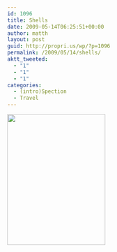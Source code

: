 ```yaml
---
id: 1096
title: Shells
date: 2009-05-14T06:25:51+00:00
author: matth
layout: post
guid: http://propri.us/wp/?p=1096
permalink: /2009/05/14/shells/
aktt_tweeted:
  - "1"
  - "1"
  - "1"
categories:
  - (intro)Spection
  - Travel
---
```

[<img src="http://localhost/wp-content/uploads/2009/05/p-1600-1200-7eb73532-3c06-4420-b2b5-a2e62625ed1e.jpeg" alt="" width="225" height="300" class="alignnone size-full wp-image-364" />](http://localhost/wp-content/uploads/2009/05/p-1600-1200-7eb73532-3c06-4420-b2b5-a2e62625ed1e.jpeg)